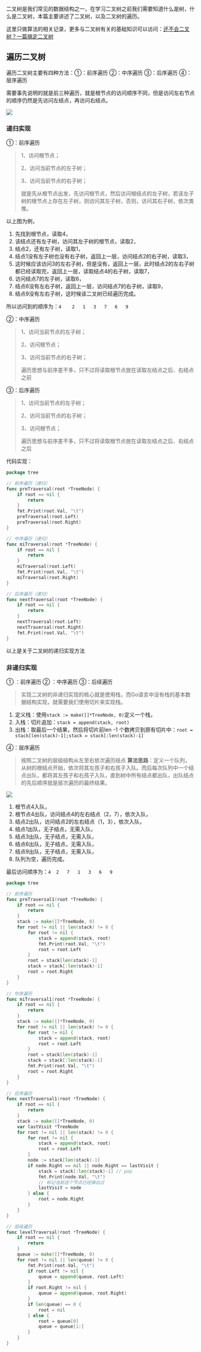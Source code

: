 二叉树是我们常见的数据结构之一，在学习二叉树之前我们需要知道什么是树，什么是二叉树，本篇主要讲述了二叉树，以及二叉树的遍历。

这里只做算法的相关记录，更多与二叉树有关的基础知识可以访问：[还不会二叉树？一篇搞定二叉树](https://lomtom.cn/38214.html)

## 遍历二叉树

遍历二叉树主要有四种方法：①：前序遍历 ②：中序遍历 ③：后序遍历 ④：层序遍历

需要事先说明的就是前三种遍历，就是根节点的访问顺序不同，但是访问左右节点的顺序仍然是先访问左结点，再访问右结点。


![](https://img-blog.csdnimg.cn/3e718377cd594d90a203384b4714a9f3.png)


### 递归实现

①：前序遍历

> 1、访问根节点；
> 
> 2、访问当前节点的左子树；
> 
> 3、访问当前节点的右子树；
> 
> 就是先从根节点出发，先访问根节点，然后访问根结点的左子树，若该左子树的根节点上存在左子树，则访问其左子树，否则，访问其右子树，依次类推。

以上图为例，

1. 先找到根节点，读取4，
2. 该结点还有左子树，访问其左子树的根节点，读取2，
3. 结点2，还有左子树，读取1，
4. 结点1没有左子树也没有右子树，返回上一层，访问结点2的右子树，读取3，
5. 这时候应该访问3的左右子树，但是没有，返回上一层，此时结点2的左右子树都已经读取完，返回上一层，读取结点4的右子树，读取7，
6. 访问结点7的左子树，读取6，
7. 结点6没有左右子树，返回上一层，访问结点7的右子树，读取9，
8. 结点9没有左右子树，这时候该二叉树已经遍历完成。

所以访问到的顺序为：`4	2	1	3	7	6	9`

②：中序遍历

> 1、访问当前节点的左子树；
> 
> 2、访问根节点；
> 
> 3、访问当前节点的右子树；
> 
> 遍历思想与前序差不多，只不过将读取根节点放在读取左结点之后、右结点之前

③：后序遍历

> 1、访问当前节点的左子树；
> 
> 2、访问当前节点的右子树；
> 
> 3、访问根节点；
> 
> 遍历思想与前序差不多，只不过将读取根节点放在读取左结点之后、右结点之后


代码实现：

```go
package tree

// 前序遍历（递归）
func preTraversal(root *TreeNode) {
	if root == nil {
		return
	}
	fmt.Print(root.Val, "\t")
	preTraversal(root.Left)
	preTraversal(root.Right)
}

// 中序遍历（递归）
func miTraversal(root *TreeNode) {
	if root == nil {
		return
	}
	miTraversal(root.Left)
	fmt.Print(root.Val, "\t")
	miTraversal(root.Right)
}

// 后序遍历（递归）
func nextTraversal(root *TreeNode) {
	if root == nil {
		return
	}
	nextTraversal(root.Left)
	nextTraversal(root.Right)
	fmt.Print(root.Val, "\t")
}
```
以上是关于二叉树的递归实现方法
### 非递归实现
① ：前序遍历
② ：中序遍历
③：后续遍历
> 实现二叉树的非递归实现的核心就是使用栈，而Go语言中没有栈的基本数据结构实现，就需要我们使用切片来实现栈。
1. 定义栈：使用`stack := make([]*TreeNode, 0)`定义一个栈，
2. 入栈：切片追加：`stack = append(stack, root)`
3. 出栈：取最后一个结果，然后将切片前len -1 个数拷贝到原有切片中：`root = stack[len(stack)-1];stack = stack[:len(stack)-1]`

④：层序遍历

> 按照二叉树的层级结构从左至右依次遍历结点
> **算法思路**：定义一个队列，从树的根结点开始，依次将其左孩子和右孩子入队。而后每次队列中一个结点出队，都将其左孩子和右孩子入队，直到树中所有结点都出队，出队结点的先后顺序就是层次遍历的最终结果。

![](https://img-blog.csdnimg.cn/20200415100654515.png#pic_center)

1. 根节点4入队，
2. 根节点4出队，访问结点4的左右结点（2，7），依次入队，
3. 结点2出队，访问结点2的左右结点（1，3），依次入队，
4. 结点1出队，无子结点，无需入队，
5. 结点3出队，无子结点，无需入队，
6. 结点6出队，无子结点，无需入队，
7. 结点9出队，无子结点，无需入队，
8. 队列为空，遍历完成。

最后访问顺序为：`4	2	7	1	3	6	9    `

```go
package tree

// 前序遍历
func preTraversal1(root *TreeNode) {
	if root == nil {
		return
	}
	stack := make([]*TreeNode, 0)
	for root != nil || len(stack) != 0 {
		for root != nil {
			stack = append(stack, root)
			fmt.Print(root.Val, "\t")
			root = root.Left
		}
		root = stack[len(stack)-1]
		stack = stack[:len(stack)-1]
		root = root.Right
	}
}

// 中序遍历
func miTraversal1(root *TreeNode) {
	if root == nil {
		return
	}
	stack := make([]*TreeNode, 0)
	for root != nil || len(stack) != 0 {
		for root != nil {
			stack = append(stack, root)
			root = root.Left
		}
		root = stack[len(stack)-1]
		stack = stack[:len(stack)-1]
		fmt.Print(root.Val, "\t")
		root = root.Right
	}
}

// 后序遍历
func nextTraversal1(root *TreeNode) {
	if root == nil {
		return
	}
	stack := make([]*TreeNode, 0)
	var lastVisit *TreeNode
	for root != nil || len(stack) != 0 {
		for root != nil {
			stack = append(stack, root)
			root = root.Left
		}
		node := stack[len(stack)-1]
		if node.Right == nil || node.Right == lastVisit {
			stack = stack[:len(stack)-1] // pop
			fmt.Print(node.Val, "\t")
			// 标记当前这个节点已经弹出过
			lastVisit = node
		} else {
			root = node.Right
		}
	}
}

// 层级遍历
func levelTraversal(root *TreeNode) {
	if root == nil {
		return
	}
	queue := make([]*TreeNode, 0)
	for root != nil || len(queue) != 0 {
		fmt.Print(root.Val, "\t")
		if root.Left != nil {
			queue = append(queue, root.Left)
		}
		if root.Right != nil {
			queue = append(queue, root.Right)
		}
		if len(queue) == 0 {
			root = nil
		} else {
			root = queue[0]
			queue = queue[1:]
		}
	}
}
```